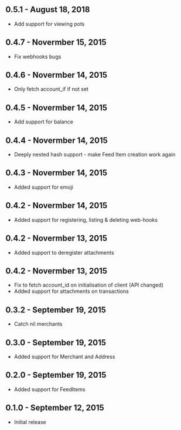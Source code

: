## 0.5.1 - August 18, 2018

- Add support for viewing pots

## 0.4.7 - Novermber 15, 2015

- Fix webhooks bugs


## 0.4.6 - Novermber 14, 2015

- Only fetch account_if if not set


## 0.4.5 - Novermber 14, 2015

- Add support for balance


## 0.4.4 - Novermber 14, 2015

- Deeply nested hash support - make Feed Item creation work again


## 0.4.3 - Novermber 14, 2015

- Added support for emoji


## 0.4.2 - Novermber 14, 2015

- Added support for registering, listing & deleting web-hooks


## 0.4.2 - Novermber 13, 2015

- Added support to deregister attachments

## 0.4.2 - Novermber 13, 2015

- Fix to fetch account_id on initialisation of client (API changed)
- Added support for attachments on transactions

## 0.3.2 - September 19, 2015

- Catch nil merchants


## 0.3.0 - September 19, 2015

- Added support for Merchant and Address


## 0.2.0 - September 19, 2015

- Added support for FeedItems


## 0.1.0 - September 12, 2015

- Initial release

